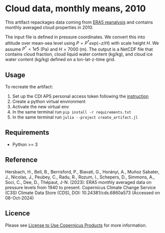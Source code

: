# Cloud data, monthly means, 2010

This artifact repackages data coming from [ERA5 reanalysis](https://cds.climate.copernicus.eu/datasets/reanalysis-era5-pressure-levels-monthly-means?tab=overview) 
and contains monthly averaged cloud properties in 2010.

The input file is defined in pressure coordinates. We convert this into altitude over mean-sea level
using $P = P^*exp(-z / H)$ with scale height $H$. We assume $P^* = 1e5$ (Pa) and $H = 7000$ (m). The output 
is a NetCDF file that contains cloud fraction, cloud liquid water content (kg/kg), and cloud ice water content (kg/kg) 
defined on a lon-lat-z-time grid.

## Usage
To recreate the artifact:
1. Set up the CDI APS personal access token following the [instruction](https://cds.climate.copernicus.eu/how-to-api#install-the-cds-api-token)
1. Create a python virtual environment
2. Activate the new virtual env
3. In the same terminal run `pip install -r requirements.txt`
4. In the same terminal run `julia --project create_artifact.jl`

## Requirements
- Python >= 3

## Reference
Hersbach, H., Bell, B., Berrisford, P., Biavati, G., Horányi, A., Muñoz Sabater, J., Nicolas, J., Peubey, C., Radu, R., Rozum, I., Schepers, D., Simmons, A., Soci, C., Dee, D., Thépaut, J-N. (2023): ERA5 monthly averaged data on pressure levels from 1940 to present. Copernicus Climate Change Service (C3S) Climate Data Store (CDS), DOI: 10.24381/cds.6860a573 (Accessed on 08-Oct-2024)

## Licence
Please see [License to Use Copernicus Products](https://object-store.os-api.cci2.ecmwf.int/cci2-prod-catalogue/licences/licence-to-use-copernicus-products/licence-to-use-copernicus-products_b4b9451f54cffa16ecef5c912c9cebd6979925a956e3fa677976e0cf198c2c18.pdf) for more information.